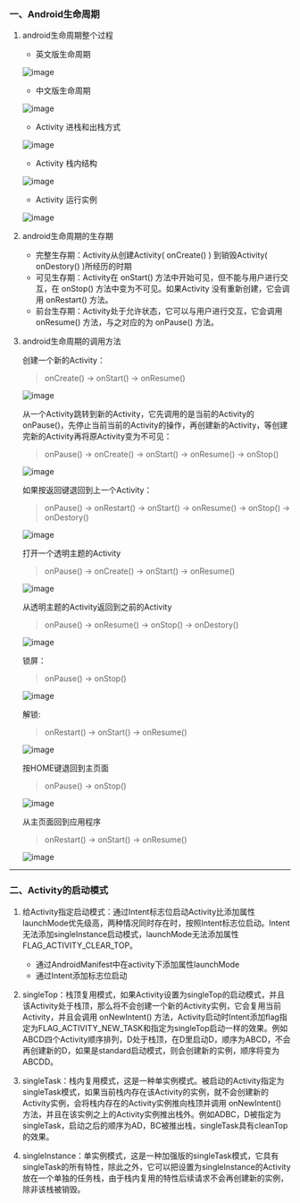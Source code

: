 ### 一、Android生命周期

1. android生命周期整个过程
    
    * 英文版生命周期

    ![image](https://github.com/freedomeden/LifeCycleAndLaunchMode/blob/master/picture/activitystart_en.png)

    * 中文版生命周期
    
    ![image](https://github.com/freedomeden/LifeCycleAndLaunchMode/blob/master/picture/activitystart_zh.png)

    * Activity 进栈和出栈方式
    
    ![image](https://github.com/freedomeden/LifeCycleAndLaunchMode/blob/master/picture/activitystackinandout.png)
    
    * Activity 栈内结构
    
    ![image](https://github.com/freedomeden/LifeCycleAndLaunchMode/blob/master/picture/activitystacksave.png)
    
    * Activity 运行实例
    
    ![image](https://github.com/freedomeden/LifeCycleAndLaunchMode/blob/master/picture/activitystackrun.png)

2. android生命周期的生存期
    * 完整生存期：Activity从创建Activity( onCreate() ) 到销毁Activity( onDestory() )所经历的时期
    * 可见生存期：Activity在 onStart() 方法中开始可见，但不能与用户进行交互，在 onStop() 方法中变为不可见。如果Activity 没有重新创建，它会调用 onRestart() 方法。
    * 前台生存期：Activity处于允许状态，它可以与用户进行交互，它会调用 onResume() 方法，与之对应的为 onPause() 方法。
    

3. android生命周期的调用方法

    创建一个新的Activity：
    > onCreate() -> onStart() -> onResume()
    
    ![image](https://github.com/freedomeden/LifeCycleAndLaunchMode/blob/master/picture/createtop.png)
    
    从一个Activity跳转到新的Activity，它先调用的是当前的Activity的onPause()，先停止当前当前的Activity的操作，再创建新的Activity，等创建完新的Activity再将原Activity变为不可见：
    > onPause() -> onCreate() -> onStart() -> onResume() -> onStop() 
    
    ![image](https://github.com/freedomeden/LifeCycleAndLaunchMode/blob/master/picture/startnewactivity.png)
    
    如果按返回键退回到上一个Activity：
    > onPause() -> onRestart() -> onStart() -> onResume() -> onStop() -> onDestory()
    
    ![image](https://github.com/freedomeden/LifeCycleAndLaunchMode/blob/master/picture/backlastactivity.png)
    
    打开一个透明主题的Activity
    > onPause() -> onCreate() -> onStart() -> onResume()
    
    ![image](https://github.com/freedomeden/LifeCycleAndLaunchMode/blob/master/picture/startthemeactivity.png)
    
    从透明主题的Activity返回到之前的Activity
    > onPause() -> onResume() -> onStop() -> onDestory()
    
    ![image](https://github.com/freedomeden/LifeCycleAndLaunchMode/blob/master/picture/backthemeactivity.png)
    
    锁屏：
    > onPause() -> onStop()
    
    ![image](https://github.com/freedomeden/LifeCycleAndLaunchMode/blob/master/picture/lockscreen.png)
    
    解锁:
    > onRestart() -> onStart() -> onResume()
    
    ![image](https://github.com/freedomeden/LifeCycleAndLaunchMode/blob/master/picture/unlockscreen.png)
    
    按HOME键退回到主页面
    > onPause() -> onStop()
    
    ![image](https://github.com/freedomeden/LifeCycleAndLaunchMode/blob/master/picture/backhome.png)
    
    从主页面回到应用程序
    > onRestart() -> onStart() -> onResume()
    
    ![image](https://github.com/freedomeden/LifeCycleAndLaunchMode/blob/master/picture/backactivity.png)
    
---
### 二、Activity的启动模式

1. 给Activity指定启动模式：通过Intent标志位启动Activity比添加属性launchMode优先级高，两种情况同时存在时，按照Intent标志位启动。Intent无法添加singleInstance启动模式，launchMode无法添加属性FLAG_ACTIVITY_CLEAR_TOP。
    * 通过AndroidManifest中在activity下添加属性launchMode
    * 通过Intent添加标志位启动

2. singleTop：栈顶复用模式，如果Activity设置为singleTop的启动模式，并且该Activity处于栈顶，那么将不会创建一个新的Activity实例，它会复用当前Activity，并且会调用 onNewIntent() 方法，Activity启动时Intent添加flag指定为FLAG_ACTIVITY_NEW_TASK和指定为singleTop启动一样的效果。例如ABCD四个Activity顺序排列，D处于栈顶，在D里启动D，顺序为ABCD，不会再创建新的D，如果是standard启动模式，则会创建新的实例，顺序将变为ABCDD。


3. singleTask：栈内复用模式，这是一种单实例模式。被启动的Activity指定为singleTask模式，如果当前栈内存在该Activity的实例，就不会创建新的Activity实例，会将栈内存在的Activity实例推向栈顶并调用 onNewIntent() 方法，并且在该实例之上的Activity实例推出栈外。例如ADBC，D被指定为singleTask，启动之后的顺序为AD，BC被推出栈，singleTask具有cleanTop的效果。


4. singleInstance：单实例模式，这是一种加强版的singleTask模式，它具有singleTask的所有特性，除此之外，它可以把设置为singleInstance的Activity放在一个单独的任务栈，由于栈内复用的特性后续请求不会再创建新的实例，除非该栈被销毁。